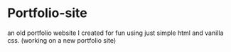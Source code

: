 # Portfolio-site
an old portfolio website I created for fun using just simple html and vanilla css. (working on a new portfolio site)

